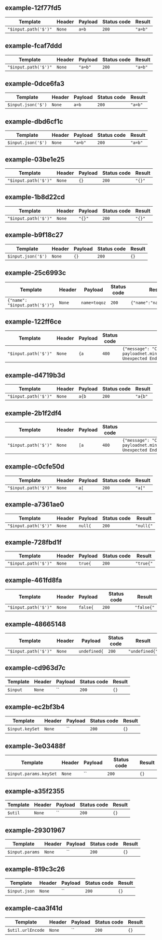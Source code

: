 ## example-12f77fd5
Template|Header|Payload|Status code|Result
--------|------|-------|-----------|------
`"$input.path('$')"`|`None`|`a=b`|`200`|`"a=b"`

## example-fcaf7ddd
Template|Header|Payload|Status code|Result
--------|------|-------|-----------|------
`"$input.path('$')"`|`None`|`"a=b"`|`200`|`"a=b"`

## example-0dce6fa3
Template|Header|Payload|Status code|Result
--------|------|-------|-----------|------
`$input.json('$')`|`None`|`a=b`|`200`|`"a=b"`

## example-dbd6cf1c
Template|Header|Payload|Status code|Result
--------|------|-------|-----------|------
`$input.json('$')`|`None`|`"a=b"`|`200`|`"a=b"`

## example-03be1e25
Template|Header|Payload|Status code|Result
--------|------|-------|-----------|------
`"$input.path('$')"`|`None`|`{}`|`200`|`"{}"`

## example-1b8d22cd
Template|Header|Payload|Status code|Result
--------|------|-------|-----------|------
`"$input.path('$')"`|`None`|`"{}"`|`200`|`"{}"`

## example-b9f18c27
Template|Header|Payload|Status code|Result
--------|------|-------|-----------|------
`$input.json('$')`|`None`|`{}`|`200`|`{}`

## example-25c6993c
Template|Header|Payload|Status code|Result
--------|------|-------|-----------|------
`{"name": "$input.path('$')"}`|`None`|`name=toqoz`|`200`|`{"name":"name=toqoz"}`

## example-122ff6ce
Template|Header|Payload|Status code|Result
--------|------|-------|-----------|------
`"$input.path('$')"`|`None`|`{a`|`400`|`{"message": "Could not process payloadnet.minidev.json.parser.ParseException: Unexpected End Of File position 1: null"}`

## example-d4719b3d
Template|Header|Payload|Status code|Result
--------|------|-------|-----------|------
`"$input.path('$')"`|`None`|`a{b`|`200`|`"a{b"`

## example-2b1f2df4
Template|Header|Payload|Status code|Result
--------|------|-------|-----------|------
`"$input.path('$')"`|`None`|`[a`|`400`|`{"message": "Could not process payloadnet.minidev.json.parser.ParseException: Unexpected End Of File position 1: EOF"}`

## example-c0cfe50d
Template|Header|Payload|Status code|Result
--------|------|-------|-----------|------
`"$input.path('$')"`|`None`|`a[`|`200`|`"a["`

## example-a7361ae0
Template|Header|Payload|Status code|Result
--------|------|-------|-----------|------
`"$input.path('$')"`|`None`|`null{`|`200`|`"null{"`

## example-728fbd1f
Template|Header|Payload|Status code|Result
--------|------|-------|-----------|------
`"$input.path('$')"`|`None`|`true{`|`200`|`"true{"`

## example-461fd8fa
Template|Header|Payload|Status code|Result
--------|------|-------|-----------|------
`"$input.path('$')"`|`None`|`false{`|`200`|`"false{"`

## example-48665148
Template|Header|Payload|Status code|Result
--------|------|-------|-----------|------
`"$input.path('$')"`|`None`|`undefined{`|`200`|`"undefined{"`

## example-cd963d7c
Template|Header|Payload|Status code|Result
--------|------|-------|-----------|------
`$input`|`None`|``|`200`|`{}`

## example-ec2bf3b4
Template|Header|Payload|Status code|Result
--------|------|-------|-----------|------
`$input.keySet`|`None`|``|`200`|`{}`

## example-3e03488f
Template|Header|Payload|Status code|Result
--------|------|-------|-----------|------
`$input.params.keySet`|`None`|``|`200`|`{}`

## example-a35f2355
Template|Header|Payload|Status code|Result
--------|------|-------|-----------|------
`$util`|`None`|``|`200`|`{}`

## example-29301967
Template|Header|Payload|Status code|Result
--------|------|-------|-----------|------
`$input.params`|`None`|``|`200`|`{}`

## example-819c3c26
Template|Header|Payload|Status code|Result
--------|------|-------|-----------|------
`$input.json`|`None`|``|`200`|`{}`

## example-caa3f41d
Template|Header|Payload|Status code|Result
--------|------|-------|-----------|------
`$util.urlEncode`|`None`|``|`200`|`{}`

